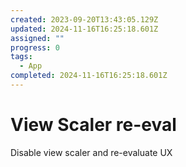 ```yaml
---
created: 2023-09-20T13:43:05.129Z
updated: 2024-11-16T16:25:18.601Z
assigned: ""
progress: 0
tags:
  - App
completed: 2024-11-16T16:25:18.601Z
---
```


# View Scaler re-eval

Disable view scaler and re-evaluate UX
